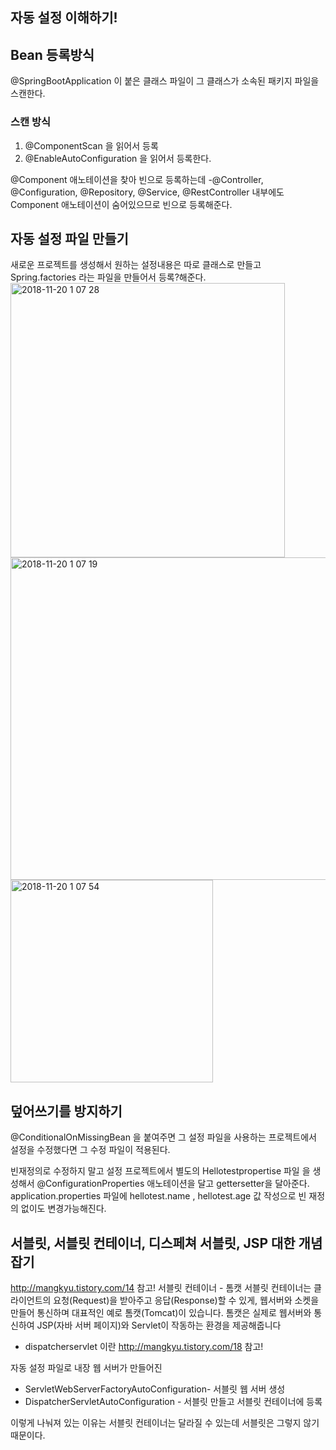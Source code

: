 ## 자동 설정 이해하기!


## Bean 등록방식

@SpringBootApplication 이 붙은 클래스 파일이 그 클래스가 소속된 패키지 파일을 스캔한다.

### 스캔 방식
 1. @ComponentScan 을 읽어서 등록
 2. @EnableAutoConfiguration 을 읽어서 등록한다.

@Component 애노테이션을 찾아 빈으로 등록하는데 -@Controller, @Configuration, @Repository, @Service, @RestController 내부에도
Component 애노테이션이 숨어있으므로 빈으로 등록해준다.

## 자동 설정 파일 만들기

새로운 프로젝트를 생성해서 원하는 설정내용은 따로 클래스로 만들고 Spring.factories 라는 파일을 만들어서 등록?해준다.
<img width="439" alt="2018-11-20 1 07 28" src="https://user-images.githubusercontent.com/38067653/48751022-92c69380-ecc5-11e8-9829-627a1ccfe932.png">
<img width="516" alt="2018-11-20 1 07 19" src="https://user-images.githubusercontent.com/38067653/48751035-a245dc80-ecc5-11e8-98e5-2fcb68b218c5.png">
<img width="324" alt="2018-11-20 1 07 54" src="https://user-images.githubusercontent.com/38067653/48751048-affb6200-ecc5-11e8-9215-4caca4af0034.png">

## 덮어쓰기를 방지하기
@ConditionalOnMissingBean 을 붙여주면 그 설정 파일을 사용하는 프로젝트에서 설정을 수정했다면 그 수정 파일이 적용된다.

빈재정의로 수정하지 말고 설정 프로젝트에서 별도의 
Hellotestpropertise 파일 을 생성해서 @ConfigurationProperties 애노테이션을 달고 gettersetter을 달아준다.
application.properties 파일에 hellotest.name , hellotest.age 값 작성으로 빈 재정의 없이도 변경가능해진다.


## 서블릿, 서블릿 컨테이너, 디스페쳐 서블릿, JSP 대한 개념 잡기
http://mangkyu.tistory.com/14 참고!
서블릿 컨테이너 - 톰캣
서블릿 컨테이너는 클라이언트의 요청(Request)을 받아주고 응답(Response)할 수 있게, 웹서버와 소켓을 만들어 통신하며 대표적인 예로 톰캣(Tomcat)이 있습니다.
톰캣은 실제로 웹서버와 통신하여 JSP(자바 서버 페이지)와 Servlet이 작동하는 환경을 제공해줍니다
- dispatcherservlet 이란
http://mangkyu.tistory.com/18 참고!

자동 설정 파일로 내장 웹 서버가 만들어진
- ServletWebServerFactoryAutoConfiguration- 서블릿 웹 서버 생성
- DispatcherServletAutoConfiguration - 서블릿 만들고 서블릿 컨테이너에 등록

이렇게 나눠져 있는 이유는 서블릿 컨테이너는 달라질 수 있는데 서블릿은 그렇지 않기 때문이다.




